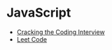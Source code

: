 # JavaScript

- [Cracking the Coding Interview](js/CtCI/index.md)
- [Leet Code](js/leetCode/index.md)
